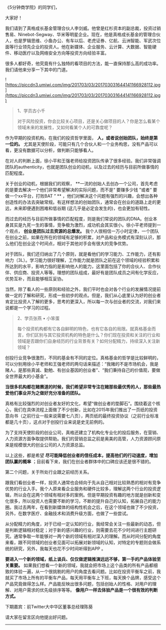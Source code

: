 《5分钟商学院》的同学们，

大家好！

我们请到了真格成长基金管理合伙人李剑威。他曾是红杉资本的副总裁，投资过销售易、Ninebot-Segway、华米等明星企业。现在，他是真格成长基金的管理合伙人，也是罗辑思维、小鱼办公、有车以后、老虎证券、亿航、云洲智能、军武次位面等行业领先企业的投资人。他在新媒体、企业服务、云计算、大数据、智能硬件、移动医疗以及网络安全方向等投资方向经验丰富。

很多人都好奇，他究竟有什么独特的看项目的方法，能一直保持那么高的成功率。我们请他来分享一下其中的门道。

![https://piccdn3.umiwi.com/img/201703/03/201703031644141166928112.jpg](https://piccdn3.umiwi.com/img/201703/03/201703031644141166928112.jpg)

> 1、学员古小千
> 
> 对于风险投资，你会比较关心项目，还是关心做项目的人？你是怎么看某个领域未来的发展性，又如何看某个人的可靠度呢？

作为早期的投资机构，在我们的投资哲学里面， **人，或者说创始团队，始终是第一位的。** 尤其是天使阶段，可能只有几个合伙人和一个业务构思，没有产品可以看，更没有数据可以分析，做判断只能够看人。

在对人的判断上面，徐小平和王强老师给投资团队传承了很多经验。我们非常强调团队的authenticity，也就是团队创业的动机，以及过去的经历与目前所做事情的匹配程度。

关于创业的动机，根据我们的观察， **一流的创始人去创办一个公司，首先考虑的是要去解决一个他们非常希望解决的实际问题，而不是“ 要赚多少钱 ”或者“ 要做一个xx平台，打败BAT ” ** ，他们对解决这个问题有强烈的兴趣，会想出各种创造性的办法去突破常规。有这样想法的创始团队，通常会在创业的道路上走的更远，未来即便遇到困难和低谷期 (这几乎是必定会发生的)，也会更加有韧性。

而过去的经历与目前所做事情的匹配程度，则是我们常说的团队的DNA。创业本身其实是九死一生的事情，竞争极为激烈，成功机会其实很小。徐小平老师提到一个观点， **创业是团队过去资源的总爆发。** 我个人很相信一万小时定律，一个团队在创业之前，如果在所在的领域有足够的积累，对产品和业务模式有深刻认识，那么他们在创业这个时间点，相对于其他对手会有很大的竞争优势。

对于团队，我们还归纳出了几个原则，就是看他们的学习能力、工作能力，还有影响力（3L）。学习能力很好理解，工作能力就是团队之前在这个领域的经验积累和所达到的水平，影响力指的是影响他人的能力，这里面包括了你的合伙人、合作伙伴、供应商、投资人等等。理想的团队组成，最好有是团队成员之间有化学反应，优势互补，而且能够相互妥协。

当然，除了看人的一些原则和经验之外，我们平时也会对各个行业的发展情况提前做一定的了解和研究，形成一些初步的观点。但是，我们从心底里认为好的创业者肯定比投资人了解的更多，思考的更深入，所以每一次与创业者的交流，对我们来说都是一个学习的过程。

> 2、学员张燕 • 小笨蛋
> 
> 每个投资机构都有它各自鲜明的特色，也有它各自的局限。就真格基金而言，你们区别与其它投资机构的特色是什么？你们现在投资和关注的行业和领域是否跟你们自身经历的行业背景有关？如何分配精力，持续深入关注新领域？

创投行业竞争很激烈，不同的基金有不同的定位。真格基金的哲学是比较鲜明的，可以分别用徐小平老师和王强老师的两句话来描述：“我赌的不是市场机会，我是赌人，是那些真诚、勤勉、有创业基因的创业者”、“我们秉持自己的价值观，要做全世界最大的小基金”。

 **当很多机构都在赌赛道的时候，我们希望非常专注在赌那些最优秀的人，那些最热爱他们事业并为之做好充分准备的团队。**

真格有比较强烈的对创业者友好的文化，希望“做创业者的垫脚石”。围绕着这个核心，我们在具体流程上面做了不少创新，比如在2015年我们推出了一页纸的投资意向书（之前行业一般来说需要七八页），两页纸的最终投资协议（之前行业标准都是几十页），这点对于创投行业来说是史无前例的。

为了支持天使阶段的创业公司，真格还建立了机构化专业化的投后服务，在营销、人力资源方面争取提供帮助。我们的营销总监之前是奥美的高管，人力资源顾问原来是规模很大的创业公司的人力资源总监。

以上这些，都是希望 **尽可能降低创业者的信任成本，提高他们的行动速度，增加团队赢的概率** ；目前看下来，我们在创业者群体中的口碑应该还是很不错的。

第二个问题，关于所处行业跟之前经历关系。

跟我们看创业者一样，投资人通常也会倾向于先从自己相对比较熟悉的相对有竞争优势的行业入手。我个人原来看企业服务和硬件比较多，理解这两个行业的投资逻辑，所以会在这两个领域有相对多的案例。但是早期投资有趣的地方就是创新和变化很多，所以投资人也需要不断的学习，不断的提升自己的认知，拓展自己的能力圈。我过去两年，在看到新媒体的结构性机会之后，在这个领域也做了不少投资，另外，在数字医疗、金融技术和消费升级方面，也做了一些尝试。

从分配精力的角度，对于已经一定认知的行业，我经常会关注一些最新的动态，但是判断逻辑相对稳定；对于新的感兴趣的行业，则需要去花不少时间进行主题研究。通常争取一年能够对一两个新的领域有相对深入的理解。而从时间分配的角度来看，跟不同领域的创业者见面可以拓展对新领域的认知，对特定的专题则会做系统的研究，另外，我每天也花不少时间听得到APP 。

 **要进入一个新的领域，纸上谈兵、仅仅做逻辑推演远远不够，第一手的产品体验至关重要。** 如果我们想看一个新的领域，我就会把市场上这个品类的所有产品都细致的体验一遍，从一个很挑剔的用户的角度去看问题。比如在投资平衡车之前，我就买了市场上所有的平衡车产品，每天用平衡车上下班，每天换个品牌，感受这个产品究竟做得怎么样。产品能反映出很多问题，包括创始人的性格、对用户的理解、对用户需求的优先级排序等等。 **像用户一样去体验产品是一个很有效的判断方式。**

下期嘉宾：前Twitter大中华区董事总经理陈葵

请大家在留言区向他提出好问题。

---
